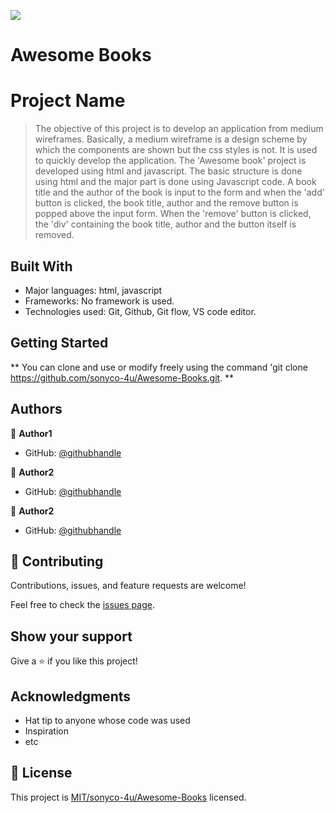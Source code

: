 ![](https://img.shields.io/badge/Microverse-blueviolet)

# Awesome Books

# Project Name

> The objective of this project is to develop an application from medium wireframes. Basically, a medium wireframe is a design scheme by which the components are shown but the css styles is not. It is used to quickly develop the application. The 'Awesome book' project is developed using html and javascript. The basic structure is done using html and the major part is done using Javascript code. A book title and the author of the book is input to the form and when the 'add' button is clicked, the book title, author and the remove button is popped above the input form. When the 'remove' button is clicked, the 'div' containing the book title, author and the button itself is removed. 


## Built With

- Major languages: html, javascript
- Frameworks: No framework is used.
- Technologies used: Git, Github, Git flow, VS code editor.



## Getting Started

** You can clone and use or modify freely using the command 'git clone https://github.com/sonyco-4u/Awesome-Books.git. **




## Authors

👤 **Author1**

- GitHub: [@githubhandle](https://github.com/sonyco-4u/)


👤 **Author2**

- GitHub: [@githubhandle](https://github.com/IsmailChangezi)


👤 **Author2**

- GitHub: [@githubhandle](https://github.com/amare1990)


## 🤝 Contributing

Contributions, issues, and feature requests are welcome!

Feel free to check the [issues page](../../issues/).

## Show your support

Give a ⭐️ if you like this project!

## Acknowledgments

- Hat tip to anyone whose code was used
- Inspiration
- etc

## 📝 License

This project is [MIT/sonyco-4u/Awesome-Books](./LICENSE) licensed.
